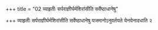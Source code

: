 +++
title = "02 व्याहृतीः सर्पराज्ञीर्घर्मशिरांसीति सर्वेष्ठाधानेषु"

+++
व्याहृतीः सर्पराज्ञीर्घर्मशिरांसीति सर्वेष्ठाधानेषु यजमानोऽनुवर्तयते येनयेनादधाति २